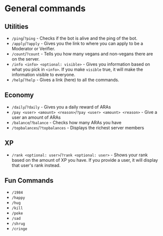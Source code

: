 # General commands

## Utilities

- `/ping`/`?ping` - Checks if the bot is alive and the ping of the bot.
- `/apply`/`?apply` - Gives you the link to where you can apply to be a Moderator or Verifier.
- `/count`/`?count` - Tells you how many vegans and non-vegans there are on the server.
- `/info <info> <optional: visible>` - Gives you information based on what you pick in `<info>`. If you make `visible`
  true, it will make the information visible to everyone.
- `/help`/`?help` - Gives a link (here) to all the commands.

## Economy

- `/daily`/`?daily` - Gives you a daily reward of ARAs
- `/pay <user> <amount> <reason>`/`?pay <user> <amount> <reason>` - Give a user an amount of ARAs
- `/balance`/`?balance` - Checks how many ARAs you have
- `/topbalances`/`?topbalances` - Displays the richest server members

## XP

- `/rank <optional: user>`/`?rank <optional: user>` - Shows your rank based on the amount of XP you have. If you provide
  a user, it will display that user's rank instead.

## Fun Commands

- `/1984`
- `/happy`
- `/hug`
- `/kill`
- `/poke`
- `/sad`
- `/shrug`
- `/cringe`

